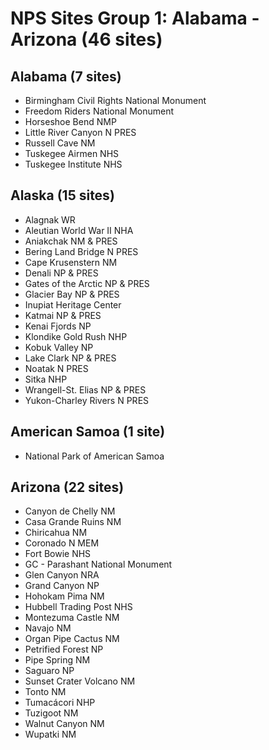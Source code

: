 # NPS Sites Group 1: Alabama - Arizona (46 sites)

## Alabama (7 sites)
- Birmingham Civil Rights National Monument
- Freedom Riders National Monument
- Horseshoe Bend NMP
- Little River Canyon N PRES
- Russell Cave NM
- Tuskegee Airmen NHS
- Tuskegee Institute NHS

## Alaska (15 sites)
- Alagnak WR
- Aleutian World War II NHA
- Aniakchak NM & PRES
- Bering Land Bridge N PRES
- Cape Krusenstern NM
- Denali NP & PRES
- Gates of the Arctic NP & PRES
- Glacier Bay NP & PRES
- Inupiat Heritage Center
- Katmai NP & PRES
- Kenai Fjords NP
- Klondike Gold Rush NHP
- Kobuk Valley NP
- Lake Clark NP & PRES
- Noatak N PRES
- Sitka NHP
- Wrangell-St. Elias NP & PRES
- Yukon-Charley Rivers N PRES

## American Samoa (1 site)
- National Park of American Samoa

## Arizona (22 sites)
- Canyon de Chelly NM
- Casa Grande Ruins NM
- Chiricahua NM
- Coronado N MEM
- Fort Bowie NHS
- GC - Parashant National Monument
- Glen Canyon NRA
- Grand Canyon NP
- Hohokam Pima NM
- Hubbell Trading Post NHS
- Montezuma Castle NM
- Navajo NM
- Organ Pipe Cactus NM
- Petrified Forest NP
- Pipe Spring NM
- Saguaro NP
- Sunset Crater Volcano NM
- Tonto NM
- Tumacácori NHP
- Tuzigoot NM
- Walnut Canyon NM
- Wupatki NM